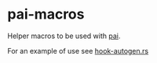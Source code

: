 # pai-macros

Helper macros to be used with [pai](https://github.com/rstenvi/pai).

For an example of use see
[hook-autogen.rs](https://github.com/rstenvi/pai/blob/main/examples/hook-autogen.rs)

